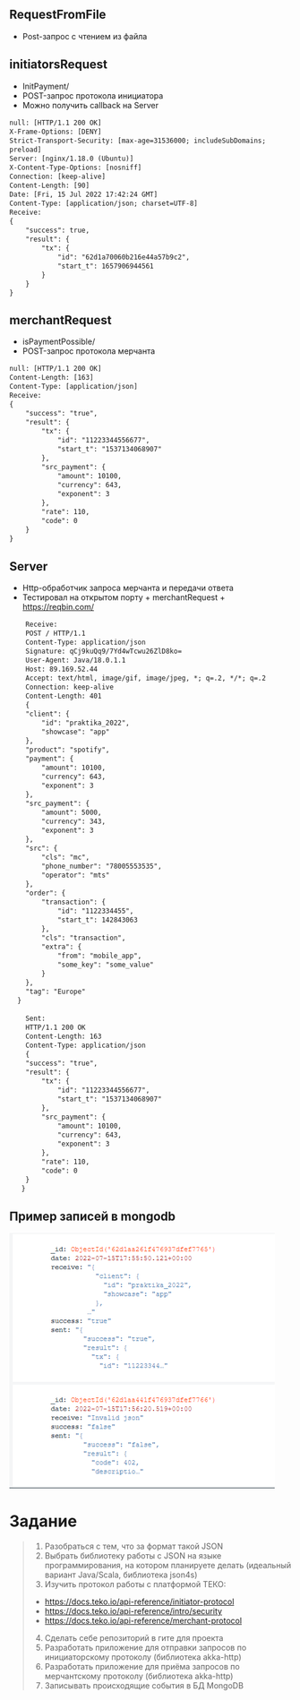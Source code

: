 ## RequestFromFile
- Post-запрос с чтением из файла

## initiatorsRequest
- InitPayment/
- POST-запрос протокола инициатора
- Можно получить callback на Server
```
null: [HTTP/1.1 200 OK]
X-Frame-Options: [DENY]
Strict-Transport-Security: [max-age=31536000; includeSubDomains; preload]
Server: [nginx/1.18.0 (Ubuntu)]
X-Content-Type-Options: [nosniff]
Connection: [keep-alive]
Content-Length: [90]
Date: [Fri, 15 Jul 2022 17:42:24 GMT]
Content-Type: [application/json; charset=UTF-8]
Receive:
{
	"success": true,
	"result": {
		"tx": {
			"id": "62d1a70060b216e44a57b9c2",
			"start_t": 1657906944561
		}
	}
}
```
## merchantRequest 
- isPaymentPossible/
- POST-запрос протокола мерчанта
```
null: [HTTP/1.1 200 OK]
Content-Length: [163]
Content-Type: [application/json]
Receive:
{
	"success": "true",
	"result": {
		"tx": {
			"id": "11223344556677",
			"start_t": "1537134068907"
		},
		"src_payment": {
			"amount": 10100,
			"currency": 643,
			"exponent": 3
		},
		"rate": 110,
		"code": 0
	}
}
```
## Server
- Http-обработчик запроса мерчанта и передачи ответа
- Тестировал на открытом порту + merchantRequest + https://reqbin.com/

``` Socket[addr=/89.169.52.44,port=56916,localport=80]
    Receive:
    POST / HTTP/1.1
    Content-Type: application/json
    Signature: qCj9kuQq9/7Yd4wTcwu26ZlD8ko=
    User-Agent: Java/18.0.1.1
    Host: 89.169.52.44
    Accept: text/html, image/gif, image/jpeg, *; q=.2, */*; q=.2
    Connection: keep-alive
    Content-Length: 401
    {
	"client": {
		"id": "praktika_2022",
		"showcase": "app"
	},
	"product": "spotify",
	"payment": {
		"amount": 10100,
		"currency": 643,
		"exponent": 3
	},
	"src_payment": {
		"amount": 5000,
		"currency": 343,
		"exponent": 3
	},
	"src": {
		"cls": "mc",
		"phone_number": "78005553535",
		"operator": "mts"
	},
	"order": {
		"transaction": {
			"id": "1122334455",
			"start_t": 142843063
		},
		"cls": "transaction",
		"extra": {
			"from": "mobile_app",
			"some_key": "some_value"
		}
	},
	"tag": "Europe"
  }

    Sent:
    HTTP/1.1 200 OK
    Content-Length: 163
    Content-Type: application/json
    {
	"success": "true",
	"result": {
		"tx": {
			"id": "11223344556677",
			"start_t": "1537134068907"
		},
		"src_payment": {
			"amount": 10100,
			"currency": 643,
			"exponent": 3
		},
		"rate": 110,
		"code": 0
	}
   }
```
## Пример записей в mongodb
![alt text](https://github.com/solnate/TEKO/blob/master/Снимок%20экрана%202022-07-15%20210132.png)
# Задание
> 1. Разобраться с тем, что за формат такой JSON
> 2. Выбрать библиотеку работы с JSON на языке программирования, на котором планируете делать (идеальный вариант Java/Scala, библиотека json4s)
> 3. Изучить протокол работы с платформой ТЕКО:
> - https://docs.teko.io/api-reference/initiator-protocol
> - https://docs.teko.io/api-reference/intro/security
> - https://docs.teko.io/api-reference/merchant-protocol
> 4. Сделать себе репозиторий в гите для проекта
> 5. Разработать приложение для отправки запросов по инициаторскому протоколу (библиотека akka-http)
> 6. Разработать приложение для приёма запросов по мерчантскому протоколу (библиотека akka-http)
> 7. Записывать происходящие события в БД MongoDB
